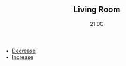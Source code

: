 <html>
	<head>
		<title>PLC Demo Page</title>
		<meta charset="utf-8" />
		<meta name="viewport" content="width=device-width, initial-scale=1" />
		<link rel="stylesheet" href="./themes/Identity/assets/css/main.min.css" />
		<noscript><link rel="stylesheet" href="./themes/Identity/assets/css/noscript.css" /></noscript>
	</head>
	<body class="is-loading">
	    <div id="wrapper">
            <section id="main">
			    <header>
			    	<h1>Living Room</h1>
			    	<p id="temp">21.0C</p>
			    </header>
				<section>
					<ul class="icons">
						<li><a href="#" class="fa-minus" onclick="decrease()">Decrease</a></li>
						<li><a href="#" class="fa-plus" onclick="increase()">Increase</a></li>
					</ul>
				</section>
			</section>        
            <footer>
			</footer>        
        </div>
		<script>
			var current_temp = 21.0;

			if ('addEventListener' in window) {
				window.addEventListener('load', function() { document.body.className = document.body.className.replace(/\bis-loading\b/, ''); });
			}

			function update_temp() {
				document.getElementById("temp").innerHTML = current_temp + "C";
			}

			function decrease() {
				current_temp = current_temp - 0.5;
				update_temp();
			}

			function increase() {
				current_temp = current_temp + 0.5;
				update_temp();
			}

		</script>
	</body>
</html>